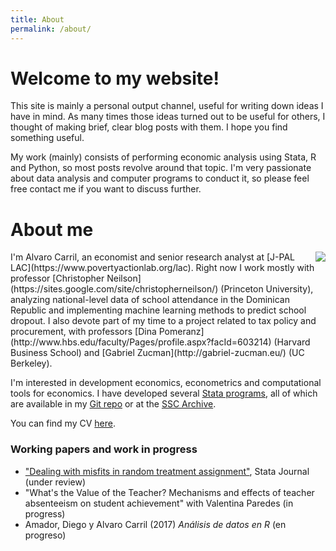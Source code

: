 ```yaml
---
title: About
permalink: /about/
---
```


# Welcome to my website!

This site is mainly a personal output channel, useful for writing down ideas I have in mind. As many times those ideas turned out to be useful for others, I thought of making brief, clear blog posts with them. I hope you find something useful.

My work (mainly) consists of performing economic analysis using Stata, R and Python, so most posts revolve around that topic. I'm very passionate about data analysis and computer programs to conduct it, so please feel free contact me if you want to discuss further.

# About me

<img style="float: right; margin-left:0px;" src="..\files\photo_cv.jpg">
I'm Alvaro Carril, an economist and senior research analyst at [J-PAL LAC](https://www.povertyactionlab.org/lac). Right now I work mostly  with professor [Christopher Neilson](https://sites.google.com/site/christopherneilson/) (Princeton University), analyzing national-level data of school attendance in the Dominican Republic and implementing machine learning methods to predict school dropout. I also devote part of my time to a project related to tax policy and procurement, with professors [Dina Pomeranz](http://www.hbs.edu/faculty/Pages/profile.aspx?facId=603214) (Harvard Business School) and [Gabriel Zucman](http://gabriel-zucman.eu/) (UC Berkeley).

I'm interested in development economics, econometrics and computational tools for economics. I have developed several [Stata programs](/resources), all of which are available in my [Git repo](http://www.github.com/acarril) or at the [SSC Archive](https://ideas.repec.org/f/pca1141.html).

You can find my CV [here](https://www.dropbox.com/s/oow36pf0wyevnc4/CV_acarril.pdf?dl=0).

### Working papers and work in progress

- ["Dealing with misfits in random treatment assignment"](https://www.researchgate.net/publication/292091060_Dealing_with_misfits_in_random_treatment_assignment), Stata Journal (under review)
- "What's the Value of the Teacher? Mechanisms and effects of teacher absenteeism on student achievement" with Valentina Paredes (in progress)
- Amador, Diego y Alvaro Carril (2017) *Análisis de datos en R* (en progreso)
